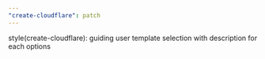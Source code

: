 ```yaml
---
"create-cloudflare": patch
---
```


style(create-cloudflare): guiding user template selection with description for each options
